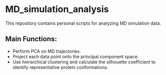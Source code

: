 # MD_simulation_analysis
This repository contains personal scripts for analyzing MD simulation data.

## Main Functions:
- Perform PCA on MD trajectories.
- Project each data point onto the principal component space.
- Use hierarchical clustering and calculate the silhouette coefficient to identify representative protein conformations.
